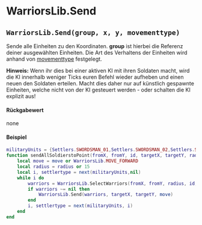 # WarriorsLib.Send

## `WarriorsLib.Send(group, x, y, movementtype)`

Sende alle Einheiten zu den Koordinaten. **group** ist hierbei die Referenz deiner ausgewählten Einheiten. Die Art des Verhaltens der Einheiten wird anhand von [movementtype](../warriorslib-enums/movementtype.md) festgelegt.&#x20;

**Hinweis:** Wenn ihr dies bei einer aktiven KI mit ihren Soldaten macht, wird die KI innerhalb weniger Ticks euren Befehl wieder aufheben und einen neuen den Soldaten erteilen. Macht dies daher nur auf künstlich gespawnte Einheiten, welche nicht von der KI gesteuert werden - oder schalten die KI explizit aus!

#### Rückgabewert

none

#### Beispiel

```lua
militaryUnits = {Settlers.SWORDSMAN_01,Settlers.SWORDSMAN_02,Settlers.SWORDSMAN_03,Settlers.BOWMAN_01,Settlers.BOWMAN_02,Settlers.BOWMAN_03,Settlers.AXEWARRIOR_01,Settlers.AXEWARRIOR_02,Settlers.AXEWARRIOR_03,Settlers.BLOWGUNWARRIOR_01,Settlers.BLOWGUNWARRIOR_02,Settlers.BLOWGUNWARRIOR_03,Settlers.BACKPACKCATAPULTIST_01,Settlers.BACKPACKCATAPULTIST_02,Settlers.BACKPACKCATAPULTIST_03,Settlers.MEDIC_01,Settlers.MEDIC_02,Settlers.MEDIC_03,Settlers.SQUADLEADER}
function sendAllSoldierstoPoint(fromX, fromY, id, targetX, targetY, radius, move)
	local move = move or WarriorsLib.MOVE_FORWARD
	local radius = radius or 15
	local i, settlertype = next(militaryUnits,nil)
	while i do
		warriors = WarriorsLib.SelectWarriors(fromX, fromY, radius, id, settlertype)
		if warriors ~= nil then
			WarriorsLib.Send(warriors, targetX, targetY, move)
		end
		i, settlertype = next(militaryUnits, i)
	end
end
```
